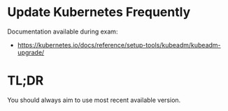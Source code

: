 # Update Kubernetes Frequently

Documentation available during exam:
* https://kubernetes.io/docs/reference/setup-tools/kubeadm/kubeadm-upgrade/

# TL;DR

You should always aim to use most recent available version.
